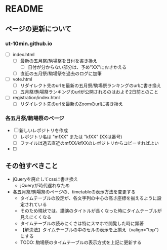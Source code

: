 # README

## ページの更新について

### ut-10min.github.io
- [ ] index.html
  - [ ] 最新の五月祭/駒場祭を日付を書き換え
    - [ ] 日付が分からない部分は、予め"XX"におきかえる
  - [ ] 直近の五月祭/駒場祭を過去のログに加筆
- [ ] vote.html
  - [ ] リダイレクト先のurlを最新の五月祭/駒場祭ランキングのurlに書き換え
  - [ ] 五月祭/駒場祭ランキングのurlが公開されるのはおよそ2日前とのこと
- [ ] registration/index.html
  - [ ] リダイレクト先のurlを最新のZoomのurlに書き換え

### 各五月祭/駒場祭のページ
- [ ] 新しいレポジトリを作成
  - [ ] レポジトリ名は "mfXX" または "kfXX" (XXは番号)
  - [ ] ファイルは過去直近のmfXX/kfXXのレポジトリからコピーすればよい
- [ ] 


## その他すべきこと
- jQueryを廃止してcssに書き換え
  - jQueryが時代遅れなため
- 各五月祭/駒場祭のページの、timetableの表示方法を変更する
  - タイムテーブルの設定が、各文字列の中心の高さ座標を揃えるように設定されている
  - そのため現状では、講演のタイトルが長くなった時にタイムテーブルが見えにくくなる
  - タイムテーブルの読みにくさは特にスマホで閲覧した時に顕著
  - 【解決法】タイムテーブルの中のセルの表示を上揃え（valign="top"）にする
  - TODO: 駒場祭のタイムテーブルの表示方式を上記に更新する